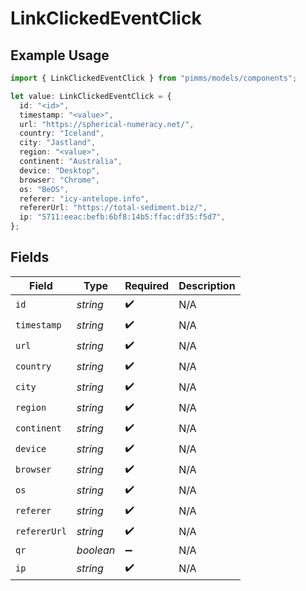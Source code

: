 # LinkClickedEventClick

## Example Usage

```typescript
import { LinkClickedEventClick } from "pimms/models/components";

let value: LinkClickedEventClick = {
  id: "<id>",
  timestamp: "<value>",
  url: "https://spherical-numeracy.net/",
  country: "Iceland",
  city: "Jastland",
  region: "<value>",
  continent: "Australia",
  device: "Desktop",
  browser: "Chrome",
  os: "BeOS",
  referer: "icy-antelope.info",
  refererUrl: "https://total-sediment.biz/",
  ip: "5711:eeac:befb:6bf8:14b5:ffac:df35:f5d7",
};
```

## Fields

| Field              | Type               | Required           | Description        |
| ------------------ | ------------------ | ------------------ | ------------------ |
| `id`               | *string*           | :heavy_check_mark: | N/A                |
| `timestamp`        | *string*           | :heavy_check_mark: | N/A                |
| `url`              | *string*           | :heavy_check_mark: | N/A                |
| `country`          | *string*           | :heavy_check_mark: | N/A                |
| `city`             | *string*           | :heavy_check_mark: | N/A                |
| `region`           | *string*           | :heavy_check_mark: | N/A                |
| `continent`        | *string*           | :heavy_check_mark: | N/A                |
| `device`           | *string*           | :heavy_check_mark: | N/A                |
| `browser`          | *string*           | :heavy_check_mark: | N/A                |
| `os`               | *string*           | :heavy_check_mark: | N/A                |
| `referer`          | *string*           | :heavy_check_mark: | N/A                |
| `refererUrl`       | *string*           | :heavy_check_mark: | N/A                |
| `qr`               | *boolean*          | :heavy_minus_sign: | N/A                |
| `ip`               | *string*           | :heavy_check_mark: | N/A                |
